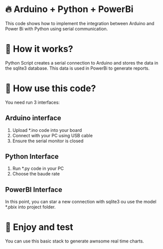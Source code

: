 # :fire: Arduino + Python + PowerBi

This code shows how to implement the integration between Arduino and Power Bi with Python using serial communication.

# :notebook_with_decorative_cover: How it works?

Python Script creates a serial connection to Arduino and stores the data in the sqlite3 database.
This data is used in PowerBi to generate reports.

# :rocket: How use this code?

You need run 3 interfaces:

## Arduino interface
1. Upload *.ino code into your board
2. Connect with your PC using USB cable
3. Ensure the serial monitor is closed

## Python Interface
1. Run *.py code in your PC
2. Choose the baude rate

## PowerBI Interface
In this point, you can star a new connection with sqlite3 ou use the model *.pbix into project folder.

# :test_tube: Enjoy and test

You can use this basic stack to generate awnsome real time charts. 
